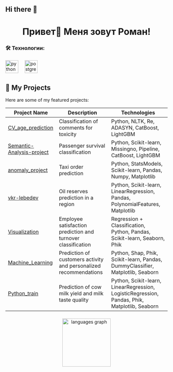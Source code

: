 ## Hi there 👋

<h1 align="center">Привет👋 Меня зовут Роман!</h1>

###

<!--<h3 align="left">👩‍💻  Обо мне</h3>

###

<p align="left">Я начинающий Data Scientist. </p>

###-->

<h3 align="left">🛠 Технологии:</h3>

###

<div align="left">
  <img src="https://skillicons.dev/icons?i=py" height="40" alt="python logo"  />
  <img width="12" />
  <img src="https://skillicons.dev/icons?i=postgres" height="40" alt="postgresql logo"  />
</div>

###


## 📂 My Projects  
Here are some of my featured projects:  

| Project Name                  | Description                                                                 | Technologies                                                                                     |
|-------------------------------|-----------------------------------------------------------------------------|--------------------------------------------------------------------------------------------------|
| [CV_age_prediction](https://github.com/R1mazy/CV_age_prediction)  | Classification of comments for toxicity   | Python, NLTK, Re, ADASYN, CatBoost, LightGBM                                                                                                 |
| [Semantic-Analysis-project](https://github.com/R1mazy/Semantic-Analysis-project)   | Passenger survival classification                                          | Python, Scikit-learn, Missingno, Pipeline, CatBoost, LightGBM                                   |
| [anomaly_project](https://github.com/R1mazy/anomaly_project)              | Taxi order prediction                                                       | Python, StatsModels, Scikit-learn, Pandas, Numpy, Matplotlib                                    |
| [vkr-lebedev](https://github.com/R1mazy/vkr-lebedev)                | Oil reserves prediction in a region                                         | Python, Scikit-learn, LinearRegression, Pandas, PolynomialFeatures, Matplotlib                  |
| [Visualization](https://github.com/R1mazy/Visualization)| Employee satisfaction prediction and turnover classification                | Regression + Classification, Python, Pandas, Scikit-learn, Seaborn, Phik                        |
| [Machine_Learning](https://github.com/R1mazy/Machine_Learning)     | Prediction of customers activity and personalized recommendations           | Python, Shap, Phik, Scikit-learn, Pandas, DummyClassifier, Matplotlib, Seaborn                  |
| [Python_train](https://github.com/R1mazy/Python_train)            | Prediction of cow milk yield and milk taste quality                         | Python, Scikit-learn, LinearRegression, LogisticRegression, Pandas, Phik, Matplotlib, Seaborn   |

###

<div align="center">
  <img src="https://github-readme-stats.vercel.app/api/top-langs?username=R&locale=en&hide_title=false&layout=compact&card_width=320&langs_count=5&theme=dracula&hide_border=false&order=2" height="150" alt="languages graph"  />
</div>

###






<!--
**R1mazy/R1mazy** is a ✨ _special_ ✨ repository because its `README.md` (this file) appears on your GitHub profile.

Here are some ideas to get you started:

- 🔭 I’m currently working on ...
- 🌱 I’m currently learning ...
- 👯 I’m looking to collaborate on ...
- 🤔 I’m looking for help with ...
- 💬 Ask me about ...
- 📫 How to reach me: ...
- 😄 Pronouns: ...
- ⚡ Fun fact: ...
-->
